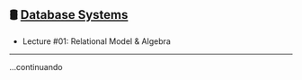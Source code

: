 🛢️ [Database Systems](https://15445.courses.cs.cmu.edu/fall2023/)
----
- Lecture #01: Relational Model & Algebra

----
...continuando
